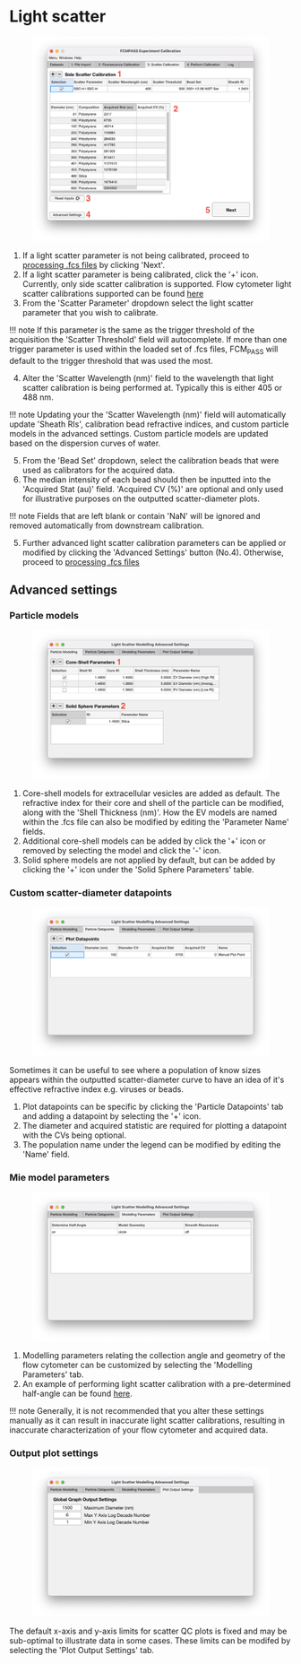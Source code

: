 # Light scatter

<figure><img src="../../assets/ExpCalScatterCal.png" alt=""><figcaption></figcaption></figure>

1. If a light scatter parameter is not being calibrated, proceed to [processing .fcs files](process-fcs-files.md) by clicking 'Next'.
2. If a light scatter parameter is being calibrated, click the '+' icon. Currently, only side scatter calibration is supported. Flow cytometer light scatter calibrations supported can be found [here](../cataloguing/README.md)
3. From the 'Scatter Parameter' dropdown select the light scatter parameter that you wish to calibrate.

!!! note
    If this parameter is the same as the trigger threshold of the acquisition the 'Scatter Threshold' field will autocomplete. If more than one trigger parameter is used within the loaded set of .fcs files, FCM<sub>PASS</sub> will default to the trigger threshold that was used the most.

4. Alter the 'Scatter Wavelength (nm)' field to the wavelength that light scatter calibration is being performed at. Typically this is either 405 or 488 nm.

!!! note
    Updating your the 'Scatter Wavelength (nm)' field will automatically update 'Sheath RIs', calibration bead refractive indices, and custom particle models in the advanced settings. Custom particle models are updated based on the dispersion curves of water.

5. From the 'Bead Set' dropdown, select the calibration beads that were used as calibrators for the acquired data.
6. The median intensity of each bead should then be inputted into the 'Acquired Stat (au)' field. 'Acquired CV (%)' are optional and only used for illustrative purposes on the outputted scatter-diameter plots.

!!! note
    Fields that are left blank or contain 'NaN' will be ignored and removed automatically from downstream calibration.

5. Further advanced light scatter calibration parameters can be applied or modified by clicking the 'Advanced Settings' button (No.4). Otherwise, proceed to [processing .fcs files](process-fcs-files.md)

## Advanced settings

### Particle models

<figure><img src="../../assets/ExpCalAdvancedPartModel.png" alt=""><figcaption></figcaption></figure>

1. Core-shell models for extracellular vesicles are added as default. The refractive index for their core and shell of the particle can be modified, along with the 'Shell Thickness (nm)'. How the EV models are named within the .fcs file can also be modified by editing the 'Parameter Name' fields.
2. Additional core-shell models can be added by click the '+' icon or removed by selecting the model and click the '-' icon.
3. Solid sphere models are not applied by default, but can be added by clicking the '+' icon under the 'Solid Sphere Parameters' table.

### Custom scatter-diameter datapoints

<figure><img src="../../assets/ExpCalAdvancedPartData.png" alt=""><figcaption></figcaption></figure>

Sometimes it can be useful to see where a population of know sizes appears within the outputted scatter-diameter curve to have an idea of it's effective refractive index e.g. viruses or beads.

1. Plot datapoints can be specific by clicking the 'Particle Datapoints' tab and adding a datapoint by selecting the '+' icon.
2. The diameter and acquired statistic are required for plotting a datapoint with the CVs being optional.
3. The population name under the legend can be modified by editing the 'Name' field.

### Mie model parameters

<figure><img src="../../assets/ExpCalAdvancedModelSettings.png" alt=""><figcaption></figcaption></figure>

1. Modelling parameters relating the collection angle and geometry of the flow cytometer can be customized by selecting the 'Modelling Parameters' tab.
2. An example of performing light scatter calibration with a pre-determined half-angle can be found [here](https://app.gitbook.com/s/EOzMlrsN11b8Qn3Gh0v3/examples/known-angle-scatter-calibration).

!!! note
    Generally, it is not recommended that you alter these settings manually as it can result in inaccurate light scatter calibrations, resulting in inaccurate characterization of your flow cytometer and acquired data.

### Output plot settings

<figure><img src="../../assets/ExpCalAdvancedPlotOutSettings.png" alt=""><figcaption></figcaption></figure>

The default x-axis and y-axis limits for scatter QC plots is fixed and may be sub-optimal to illustrate data in some cases. These limits can be modifed by selecting the 'Plot Output Settings' tab.

